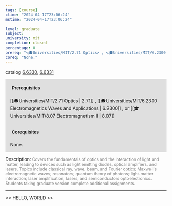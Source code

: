 ```yaml
---
tags: [course]
ctime: "2024-04-17T23:06:24"
mstime: "2024-04-17T23:06:24"

level: graduate
subject: 
university: mit
completion: closed
percentage: 0
prereq: "<🎓Universities/MIT/2.71 Optics> , <🎓Universities/MIT/6.2300 Electromagnetics Waves and Applications> , or <🎓Universities/MIT/8.07 Electromagnetism II>"
coreq: "None."
---
```


catalog [6.6330](http://student.mit.edu/catalog/m6b.html#6.6330), [6.6331](http://student.mit.edu/catalog/m6b.html#6.6331)

<span style="display: block; padding: 15px; background-color: rgb(100, 100, 100, 0.2);"><font id="m_prereq3368_0" style="display: block; font-family: Arial, sans-serif; font-weight: bold; padding: 5px">Prerequisites</font><br><span id="prereq3368_0">[[🎓Universities/MIT/2.71 Optics | 2.71]] , [[🎓Universities/MIT/6.2300 Electromagnetics Waves and Applications | 6.2300]] , or [[🎓Universities/MIT/8.07 Electromagnetism II | 8.07]]</span></span>
<span style="display: block; padding: 15px; background-color: rgb(100, 100, 100, 0.2);"><font id="m_coreq3368_0" style="display: block; font-family: Arial, sans-serif; font-weight: bold; padding: 5px">Corequisites</font><br><span id="coreq3368_0">None.</span></span>

<font style="">Description:</font>
<font style="color: grey; font-size: 0.8rem;">Covers the fundamentals of optics and the interaction of light and matter, leading to devices such as light emitting diodes, optical amplifiers, and lasers. Topics include classical ray, wave, beam, and Fourier optics; Maxwell's electromagnetic waves; resonators; quantum theory of photons; light-matter interaction; laser amplification; lasers; and semiconductors optoelectronics. Students taking graduate version complete additional assignments.</font>



---

<< HELLO, WORLD >>
